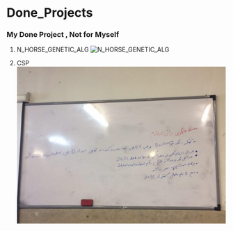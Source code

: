 # Done_Projects
### My Done Project , Not for Myself

1. N_HORSE_GENETIC_ALG
![N_HORSE_GENETIC_ALG](https://raw.githubusercontent.com/soheildaliran/Done_Projects/blob/master/pic/N_HORSE_GENETIC_ALG.jpg)


2. CSP
![CSP](./pic/CSP.jpg)

